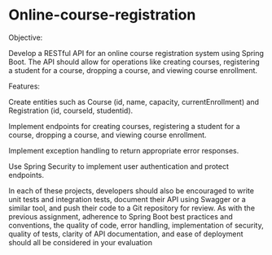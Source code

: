 # Online-course-registration

Objective:

Develop a RESTful API for an online course registration system using Spring Boot. The API should allow for operations like creating courses, registering a student for a course, dropping a course, and viewing course enrollment.

Features:

Create entities such as Course (id, name, capacity, currentEnrollment) and Registration (id, courseld, studentid).

Implement endpoints for creating courses, registering a student for a course, dropping a course, and viewing course enrollment.

Implement exception handling to return appropriate error responses.

Use Spring Security to implement user authentication and protect endpoints.

In each of these projects, developers should also be encouraged to write unit tests and integration tests, document their API using Swagger or a similar tool, and push their code to a Git repository for review. 
As with the previous assignment, adherence to Spring Boot best practices and conventions, the quality of code, error handling, implementation of security, quality of tests, clarity of API documentation, and ease of deployment should all be considered in your evaluation

